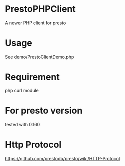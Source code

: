 # PrestoPHPClient
A newer PHP client for presto

# Usage
See demo/PrestoClientDemo.php

# Requirement
php curl module

# For presto version
tested with 0.160

# Http Protocol
https://github.com/prestodb/presto/wiki/HTTP-Protocol
